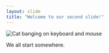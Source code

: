 ```yaml
---
layout: slide
title: "Welcome to our second slide!"
---
```

![Cat banging on keyboard and mouse](https://external-content.duckduckgo.com/iu/?u=https%3A%2F%2Fd.facdn.net%2Fart%2Fannetpeas%2F1537621374%2F1537620522.annetpeas_kyra.gif&f=1&nofb=1)

We all start somewhere.

